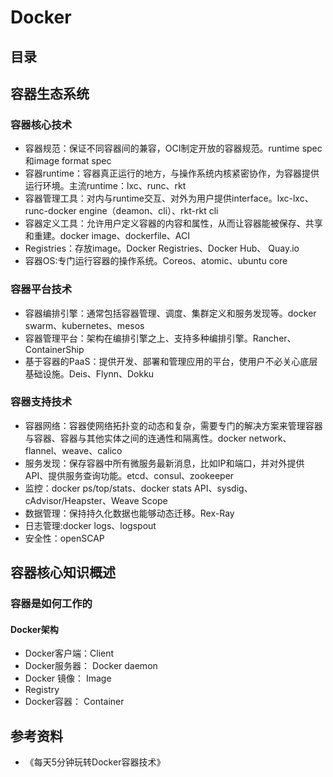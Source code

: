 # Docker
## 目录
## 容器生态系统
### 容器核心技术
* 容器规范：保证不同容器间的兼容，OCI制定开放的容器规范。runtime spec和image format spec
* 容器runtime：容器真正运行的地方，与操作系统内核紧密协作，为容器提供运行环境。主流runtime：lxc、runc、rkt
* 容器管理工具：对内与runtime交互、对外为用户提供interface。lxc-lxc、runc-docker engine（deamon、cli）、rkt-rkt cli
* 容器定义工具：允许用户定义容器的内容和属性，从而让容器能被保存、共享和重建。docker image、dockerfile、ACI
* Registries：存放image。Docker Registries、Docker Hub、 Quay.io
* 容器OS:专门运行容器的操作系统。Coreos、atomic、ubuntu core
### 容器平台技术
* 容器编排引擎：通常包括容器管理、调度、集群定义和服务发现等。docker swarm、kubernetes、mesos
* 容器管理平台：架构在编排引擎之上、支持多种编排引擎。Rancher、ContainerShip
* 基于容器的PaaS：提供开发、部署和管理应用的平台，使用户不必关心底层基础设施。Deis、Flynn、Dokku
### 容器支持技术
* 容器网络：容器使网络拓扑变的动态和复杂，需要专门的解决方案来管理容器与容器、容器与其他实体之间的连通性和隔离性。docker network、flannel、weave、calico
* 服务发现：保存容器中所有微服务最新消息，比如IP和端口，并对外提供API、提供服务查询功能。etcd、consul、zookeeper
* 监控：docker ps/top/stats、docker stats API、sysdig、cAdvisor/Heapster、Weave Scope
* 数据管理：保持持久化数据也能够动态迁移。Rex-Ray
* 日志管理:docker logs、logspout
* 安全性：openSCAP
## 容器核心知识概述
### 容器是如何工作的
#### Docker架构
* Docker客户端：Client
* Docker服务器： Docker daemon
* Docker 镜像： Image
* Registry
* Docker容器： Container
## 参考资料
* 《每天5分钟玩转Docker容器技术》
